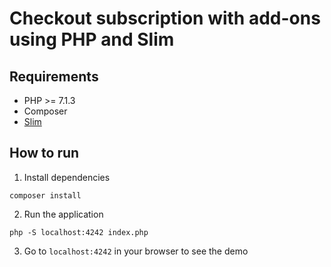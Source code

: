 # Checkout subscription with add-ons using PHP and Slim

## Requirements
* PHP >= 7.1.3
* Composer
* [Slim](http://www.slimframework.com/)

## How to run

1. Install dependencies

```
composer install
```

2. Run the application

```
php -S localhost:4242 index.php
```

3. Go to `localhost:4242` in your browser to see the demo